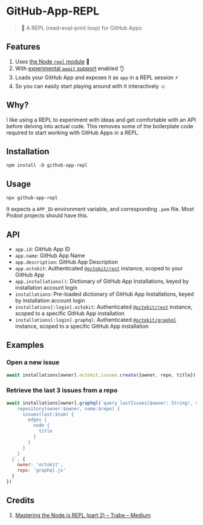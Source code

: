 # GitHub-App-REPL

> 🔁 A REPL (read–eval–print loop) for GitHub Apps

## Features

1. Uses [the Node `repl` module](https://nodejs.org/api/repl.html) :repeat:
1. With [experimental `await` support](https://nodejs.org/api/cli.html#cli_experimental_repl_await) enabled :ok_hand:
1. Loads your GitHub App and exposes it as `app` in a REPL session :zap:
1. So you can easily start playing around with it interactively :relaxed:

## Why?

I like using a REPL to experiment with ideas and get comfortable with an API before delving into actual code. This removes some of the boilerplate code required to start working with GitHub Apps in a REPL.

## Installation

```
npm install -D github-app-repl
```

## Usage

```
npx github-app-repl
```

It expects a `APP_ID` environment variable, and corresponding `.pem` file. Most Probot projects should have this. 

## API

- `app.id`: GitHub App ID
- `app.name`: GitHub App Name
- `app.description`: GitHub App Description
- `app.octokit`: Authenticated [`@octokit/rest`](https://github.com/octokit/rest.js) instance, scoped to your GitHub App
- `app.installations()`: Dictionary of GitHub App Installations, keyed by installation account login
- `installations`: Pre-loaded dictionary of GitHub App Installations, keyed by installation account login
- `installations[:login].octokit`: Authenticated [`@octokit/rest`](https://github.com/octokit/rest.js) instance, scoped to a specific GitHub App installation
- `installations[:login].graphql`: Authenticated [`@octokit/graphql`](https://github.com/octokit/graphql.js) instance, scoped to a specific GitHub App installation

## Examples

### Open a new issue

```javascript
await installations[owner].octokit.issues.create({owner, repo, title})
```

### Retrieve the last 3 issues from a repo

```javascript
await installations[owner].graphql(`query lastIssues($owner: String!, $repo: String!, $num: Int = 3) {
    repository(owner:$owner, name:$repo) {
      issues(last:$num) {
        edges {
          node {
            title
          }
        }
      }
    }
  }`, {
    owner: 'octokit',
    repo: 'graphql.js'
  }
})
```

## Credits

1. [Mastering the Node.js REPL (part 2) – Trabe – Medium](https://medium.com/trabe/mastering-the-node-js-repl-part-2-365c52a5203d)
